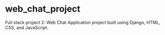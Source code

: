 # web_chat_project
Full stack project 2: Web Chat Application project built using Django, HTML, CSS, and JavaScript.
